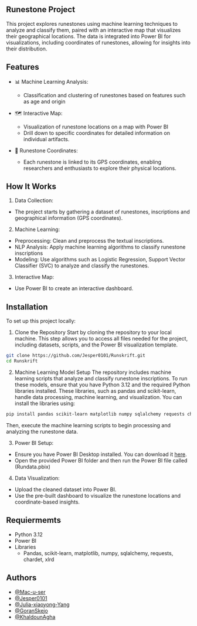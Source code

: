 ## Runestone Project
This project explores runestones using machine learning techniques to analyze and classify them, paired with an interactive map that visualizes their geographical locations. The data is integrated into Power BI for  visualizations, including coordinates of runestones, allowing for insights into their distribution.

## Features

- 📊 Machine Learning Analysis:
    - Classification and clustering of runestones based on features such as age and origin

- 🗺️ Interactive Map:
    - Visualization of runestone locations on a map with Power BI 
    - Drill down to specific coordinates for detailed information on individual artifacts.

- 📍 Runestone Coordinates:
    - Each runestone is linked to its GPS coordinates, enabling researchers and enthusiasts to explore their physical locations.

## How It Works

1. Data Collection:
- The project starts by gathering a dataset of runestones, inscriptions and geographical information (GPS coordinates).

2. Machine Learning:
- Preprocessing: Clean and preprocess the textual inscriptions.
- NLP Analysis: Apply machine learning algorithms to classify runestone inscriptions
- Modeling: Use algorithms such as Logistic Regression, Support Vector Classifier (SVC) to analyze and classify the runestones.

3. Interactive Map:
- Use Power BI to create an interactive dashboard.

## Installation

To set up this project locally:

1. Clone the Repository
Start by cloning the repository to your local machine. This step allows you to access all files needed for the project, including datasets, scripts, and the Power BI visualization template.
```bash
git clone https://github.com/Jesper0101/Runskrift.git
cd Runskrift
```

2. Machine Learning Model Setup
The repository includes machine learning scripts that analyze and classify runestone inscriptions. To run these models, ensure that you have Python 3.12 and the required Python libraries installed. These libraries, such as pandas and scikit-learn, handle data processing, machine learning, and visualization.
You can install the libraries using:
```bash
pip install pandas scikit-learn matplotlib numpy sqlalchemy requests chardet xlrd
```
Then, execute the machine learning scripts to begin processing and analyzing the runestone data.

3. Power BI Setup:
- Ensure you have Power BI Desktop installed. You can download it [here](https://powerbi.microsoft.com/desktop/).
- Open the provided Power BI folder and then run the Power BI file called (Rundata.pbix)

4. Data Visualization:
- Upload the cleaned dataset into Power BI.
- Use the pre-built dashboard to visualize the runestone locations and coordinate-based insights.

## Requiermemts
- Python 3.12
- Power BI
- Libraries
    - Pandas, scikit-learn, matplotlib, numpy, sqlalchemy, requests, chardet, xlrd

## Authors
- [@Mac-u-ser](https://github.com/Mac-u-ser)
- [@Jesper0101](https://github.com/Jesper0101)
- [@Julia-xiaoyong-Yang](https://github.com/Julia-xiaoyong-Yang)
- [@GoranSkejo](https://github.com/GoranSkejo)
- [@KhaldounAgha](https://github.com/KhaldounAgha)
